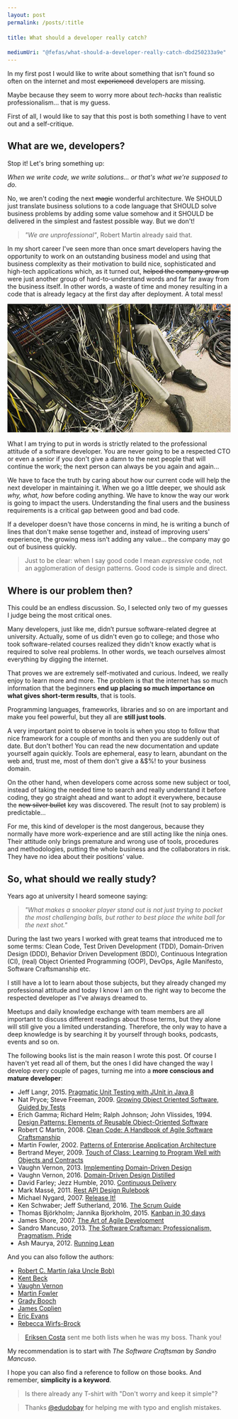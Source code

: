 ```yaml
---
layout: post
permalink: /posts/:title

title: What should a developer really catch?

mediumUri: "@fefas/what-should-a-developer-really-catch-dbd250233a9e"
---
```


In my first post I would like to write about something that isn't found so often
on the internet and most ~~experienced~~ developers are missing.

Maybe because they seem to worry more about _tech-hacks_ than realistic
professionalism... that is my guess.

First of all, I would like to say that this post is both something I have to
vent out and a self-critique.

## What are we, developers?

Stop it! Let's bring something up:

_When we write code, we write solutions... or that's what we're supposed to do._

No, we aren't coding the next ~~magic~~ wonderful architecture. We SHOULD just
translate business solutions to a code language that SHOULD solve business
problems by adding some value somehow and it SHOULD be delivered in the simplest
and fastest possible way. But we don't!

> _"We are unprofessional"_, Robert Martin already said that.

In my short career I've seen more than once smart developers having the
opportunity to work on an outstanding business model and using that business
complexity as their motivation to build nice, sophisticated and high-tech
applications which, as it turned out, ~~helped the company grow up~~ were just
another group of hard-to-understand words and far far away from the business
itself. In other words, a waste of time and money resulting in a code that is
already legacy at the first day after deployment. A total mess!

![Total Mess](/assets/images/posts/2017-06-18-what-should-a-developer-really-catch%3F-total-mess.jpg)

What I am trying to put in words is strictly related to the professional
attitude of a software developer. You are never going to be a respected CTO or
even a senior if you don't give a damn to the next people that will continue the
work; the next person can always be you again and again...

We have to face the truth by caring about how our current code will help the
next developer in maintaining it. When we go a little deeper, we should ask
_why, what, how_ before coding anything. We have to know the way our work is
going to impact the users. Understanding the final users and the business
requirements is a critical gap between good and bad code.

If a developer doesn't have those concerns in mind, he is writing a bunch of
lines that don't make sense together and, instead of improving users'
experience, the growing mess isn't adding any value... the company may go out of
business quickly.

> Just to be clear: when I say good code I mean _expressive_ code, not an
> agglomeration of design patterns. Good code is simple and direct.

## Where is our problem then?

This could be an endless discussion. So, I selected only two of my guesses I
judge being the most critical ones.

Many developers, just like me, didn’t pursue software-related degree at
university. Actually, some of us didn't even go to college; and those who took
software-related courses realized they didn't know exactly what is required to
solve real problems. In other words, we teach ourselves almost everything by
digging the internet.

That proves we are extremely self-motivated and curious. Indeed, we really enjoy
to learn more and more. The problem is that the internet has so much information
that the beginners **end up placing so much importance on what gives short-term
results**, that is tools.

Programming languages, frameworks, libraries and so on are important and make
you feel powerful, but they all are **still just tools**.

A very important point to observe in tools is when you stop to follow that nice
framework for a couple of months and then you are suddenly out of date. But
don't bother! You can read the new documentation and update yourself again
quickly. Tools are ephemeral, easy to learn, abundant on the web and, trust me,
most of them don't give a &$%! to your business domain.

On the other hand, when developers come across some new subject or tool, instead
of taking the needed time to search and really understand it before coding, they
go straight ahead and want to adopt it everywhere, because the ~~new silver
bullet~~ key was discovered. The result (not to say problem) is predictable...

For me, this kind of developer is the most dangerous, because they normally have
more work-experience and are still acting like the ninja ones. Their attitude
only brings premature and wrong use of tools, procedures and methodologies,
putting the whole business and the collaborators in risk. They have no idea
about their positions' value.

## So, what should we really study?

Years ago at university I heard someone saying:

> _"What makes a snooker player stand out is not just trying to pocket the most
> challenging balls, but rather to best place the white ball for the next
> shot."_

During the last two years I worked with great teams that introduced me to some
terms: Clean Code, Test Driven Development (TDD), Domain-Driven Design (DDD),
Behavior Driven Development (BDD), Continuous Integration (CI), (real) Object
Oriented Programming (OOP), DevOps, Agile Manifesto, Software Craftsmanship etc.

I still have a lot to learn about those subjects, but they already changed my
professional attitude and today I know I am on the right way to become the
respected developer as I've always dreamed to.

Meetups and daily knowledge exchange with team members are all important to
discuss different readings about those terms, but they alone will still give you
a limited understanding. Therefore, the only way to have a deep knowledge is by
searching it by yourself through books, podcasts, events and so on.

The following books list is the main reason I wrote this post. Of course I
haven't yet read all of them, but the ones I did have changed the way I develop
every couple of pages, turning me into a **more conscious and mature
developer**:

- Jeff Langr, 2015. [Pragmatic Unit Testing with JUnit in Java 8](https://www.amazon.com/Pragmatic-Unit-Testing-Java-JUnit-ebook/dp/B00VXT0ZA2)
- Nat Pryce; Steve Freeman, 2009. [Growing Object Oriented Software, Guided by Tests](https://www.amazon.com/Growing-Object-Oriented-Software-Guided-Tests/dp/0321503627)
- Erich Gamma; Richard Helm; Ralph Johnson; John Vlissides, 1994. [Design Patterns: Elements of Reusable Object-Oriented Software](https://www.amazon.com/Design-Patterns-Elements-Reusable-Object-Oriented/dp/0201633612)
- Robert C Martin, 2008. [Clean Code: A Handbook of Agile Software Craftsmanship](https://www.amazon.com/Clean-Code-Handbook-Software-Craftsmanship/dp/0132350882)
- Martin Fowler, 2002. [Patterns of Enterprise Application Architecture](https://www.amazon.com/Patterns-Enterprise-Application-Architecture-Martin/dp/0321127420)
- Bertrand Meyer, 2009. [Touch of Class: Learning to Program Well with Objects and Contracts](https://www.amazon.com/Touch-Class-Learning-Program-Contracts/dp/3540921443)
- Vaughn Vernon, 2013. [Implementing Domain-Driven Design](https://www.amazon.com/Implementing-Domain-Driven-Design-Vaughn-Vernon/dp/0321834577)
- Vaughn Vernon, 2016. [Domain-Driven Design Distilled](https://www.amazon.com/Domain-Driven-Design-Distilled-Vaughn-Vernon/dp/0134434420)
- David Farley; Jezz Humble, 2010. [Continuous Delivery](https://www.amazon.com/Continuous-Delivery-Deployment-Automation-Addison-Wesley/dp/0321601912)
- Mark Massé, 2011. [Rest API Design Rulebook](http://shop.oreilly.com/product/0636920021575.do)
- Michael Nygard, 2007. [Release It!](http://shop.oreilly.com/product/9780978739218.do)
- Ken Schwaber; Jeff Sutherland, 2016. [The Scrum Guide](http://www.scrumguides.org/docs/scrumguide/v2016/2016-Scrum-Guide-US.pdf#zoom=100)
- Thomas Björkholm; Jannika Bjorkholm, 2015. [Kanban in 30 days](https://www.amazon.com/Kanban-30-days-Tomas-Björkholm/dp/1783000902)
- James Shore, 2007. [The Art of Agile Development](http://shop.oreilly.com/product/9780596527679.do)
- Sandro Mancuso, 2013. [The Software Craftsman: Professionalism, Pragmatism, Pride](https://www.amazon.com/dp/B00QXAGIDO/ref=cm_sw_r_cp_dp_T1_T3zrzb5139XRC)
- Ash Maurya, 2012. [Running Lean](http://shop.oreilly.com/product/0636920020141.do)

And you can also follow the authors:

- [Robert C. Martin (aka Uncle Bob)](https://twitter.com/unclebobmartin)
- [Kent Beck](https://twitter.com/KentBeck)
- [Vaughn Vernon](https://twitter.com/VaughnVernon)
- [Martin Fowler](https://twitter.com/martinfowler)
- [Grady Booch](https://twitter.com/Grady_Booch)
- [James Coplien](https://twitter.com/jcoplien)
- [Eric Evans](https://twitter.com/ericevans0)
- [Rebecca Wirfs-Brock](https://twitter.com/rebeccawb)

> [Eriksen Costa](https://blog.eriksen.com.br) sent me both lists when he was my
> boss. Thank you!

My recommendation is to start with _The Software Craftsman_ by _Sandro Mancuso_.

I hope you can also find a reference to follow on those books. And remember,
**simplicity is a keyword**.

> Is there already any T-shirt with "Don't worry and keep it simple"?

> Thanks [@edudobay](https://twitter.com/esdobay) for helping me with typo and
> english mistakes.
